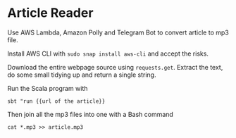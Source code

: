 # Article Reader

Use AWS Lambda, Amazon Polly and Telegram Bot to convert article to mp3 file.

Install AWS CLI with `sudo snap install aws-cli` and accept the risks.

Download the entire webpage source using `requests.get`.
Extract the text, do some small tidying up and return a single string.

Run the Scala program with
```
sbt "run {{url of the article}}
```

Then join all the mp3 files into one with a Bash command
```
cat *.mp3 >> article.mp3
```

